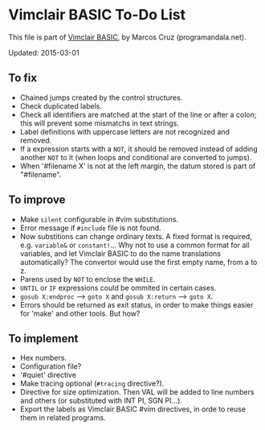 Vimclair BASIC To-Do List
=========================

This file is part of
[Vimclair BASIC](http://programandala.net/en.program.vimclair_basic.html),
by Marcos Cruz (programandala.net).

Updated: 2015-03-01

To fix
------

- Chained jumps created by the control structures.
- Check duplicated labels.
- Check all identifiers are matched at the start of the
  line or after a colon; this will prevent some mismatchs in
  text strings.
- Label definitions with uppercase letters are not
  recognized and removed.
- If a expression starts with a `NOT`, it should be removed
  instead of adding another `NOT` to it (when loops and
  conditional are converted to jumps).
- When '#filename X' is not at the left margin, the datum stored
  is part of "#filename".

To improve
----------

- Make `silent` configurable in #vim substitutions.
- Error message if `#include` file is not found.
- Now substitions can change ordinary texts. A fixed format is
  required, e.g. `variable&` or `constant!`...  Why not to use a
  common format for all variables, and let Vimclair BASIC to do
  the name translations automatically? The convertor would use
  the first empty name, from a to z.
- Parens used by `NOT` to enclose the `WHILE`.
- `UNTIL` or `IF` expressions could be ommited in certain cases.
- `gosub X:endproc` --> `goto X` and `gosub X:return` --> `goto
  X`.
- Errors should be returned as exit status, in order to make
  things easier for 'make' and other tools. But how?

To implement
------------

- Hex numbers.
- Configuration file?
- '#quiet' directive
- Make tracing optional (`#tracing` directive?).
- Directive for size optimization. Then VAL will be added to line numbers and
  others (or substituted with INT PI, SGN PI...).
- Export the labels as Vimclair BASIC #vim directives, in orde
  to reuse them in related programs.
